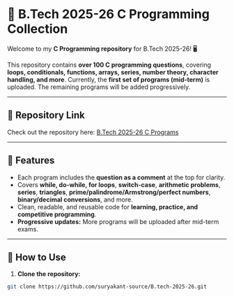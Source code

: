 # 📂 B.Tech 2025-26 C Programming Collection

Welcome to my **C Programming repository** for B.Tech 2025-26! 🖥️  

This repository contains **over 100 C programming questions**, covering **loops, conditionals, functions, arrays, series, number theory, character handling, and more**. Currently, the **first set of programs (mid-term)** is uploaded. The remaining programs will be added progressively.

---

## 🔹 Repository Link

Check out the repository here: [B.Tech 2025-26 C Programs](https://github.com/suryakant-source/B.tech-2025-26)

---

## 🔹 Features

- Each program includes the **question as a comment** at the top for clarity.  
- Covers **while, do-while, for loops**, **switch-case**, **arithmetic problems**, **series**, **triangles**, **prime/palindrome/Armstrong/perfect numbers**, **binary/decimal conversions**, and more.  
- Clean, readable, and reusable code for **learning, practice, and competitive programming**.  
- **Progressive updates:** More programs will be uploaded after mid-term exams.  

---

## 🔹 How to Use

1. **Clone the repository:**  
```bash
git clone https://github.com/suryakant-source/B.tech-2025-26.git
